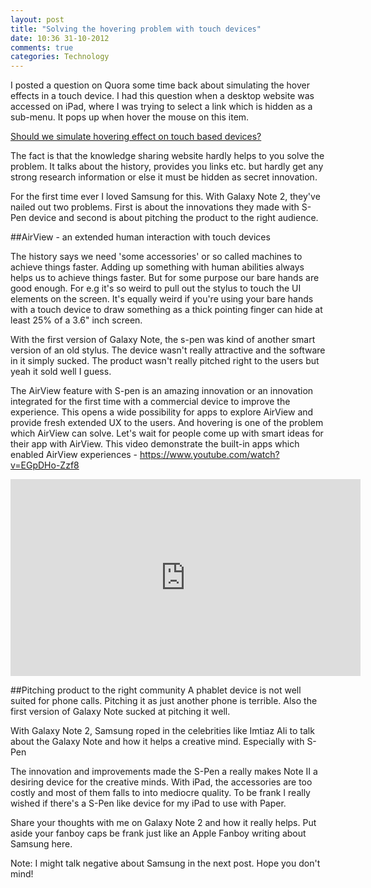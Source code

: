 ```yaml
---
layout: post
title: "Solving the hovering problem with touch devices"
date: 10:36 31-10-2012
comments: true
categories: Technology
---
```


I posted a question on Quora some time back about simulating the hover effects in a touch device. I had this question when a  desktop website was accessed on iPad, where I was trying to select a link which is hidden as a sub-menu. It pops up when hover the mouse on this item.

[Should we simulate hovering effect on touch based devices?](http://www.quora.com/Should-we-simulate-hovering-effect-on-touch-based-devices)

The fact is that the knowledge sharing website hardly helps to you solve the problem. It talks about the history, provides you links etc. but hardly get any strong research information or else it must be hidden as secret innovation.

For the first time ever I loved Samsung for this. With Galaxy Note 2, they've nailed out two problems. First is about the innovations they made with S-Pen device and second is about pitching the product to the right audience.

##AirView - an extended human interaction with touch devices

The history says we need 'some accessories' or so called machines to achieve things faster. Adding up something with human abilities always helps us to achieve things faster. But for some purpose our bare hands are good enough. For e.g it's so weird to pull out the stylus to touch the UI elements on the screen. It's equally weird if you're using your bare hands with a touch device to draw something as a thick pointing finger can hide at least 25% of a 3.6" inch screen.

With the first version of Galaxy Note, the s-pen was kind of another smart version of an old stylus. The device wasn't really attractive and the software in it simply sucked. The product wasn't really pitched right to the users but yeah it sold well I guess.

The AirView feature with S-pen is an amazing innovation or an innovation integrated for the first time with a commercial device to improve the experience. This opens a wide possibility for apps to explore AirView  and provide fresh extended UX to the users. And hovering is one of the problem which AirView can solve. Let's wait for people come up with smart ideas for their app with AirView. This video demonstrate the built-in apps which enabled AirView experiences - https://www.youtube.com/watch?v=EGpDHo-Zzf8

<iframe width="560" height="315" src="http://www.youtube.com/embed/EGpDHo-Zzf8" frameborder="0" allowfullscreen></iframe>

##Pitching product to the right community
A phablet device is not well suited for phone calls. Pitching it as just another phone is terrible. Also the first version of Galaxy Note sucked at pitching it well.

With Galaxy Note 2, Samsung roped in the celebrities like Imtiaz Ali to talk about the Galaxy Note and how it helps a creative mind. Especially with S-Pen

The innovation and improvements made the S-Pen a really makes Note II a desiring device for the creative minds. With iPad, the accessories are too costly and most of them falls to into mediocre quality. To be frank I really wished if there's a S-Pen like device for my iPad to use with Paper.

Share your thoughts with me on Galaxy Note 2 and how it really helps. Put aside your fanboy caps be frank just like an Apple Fanboy writing about Samsung here.

Note: I might talk negative about Samsung in the next post. Hope you don't mind!